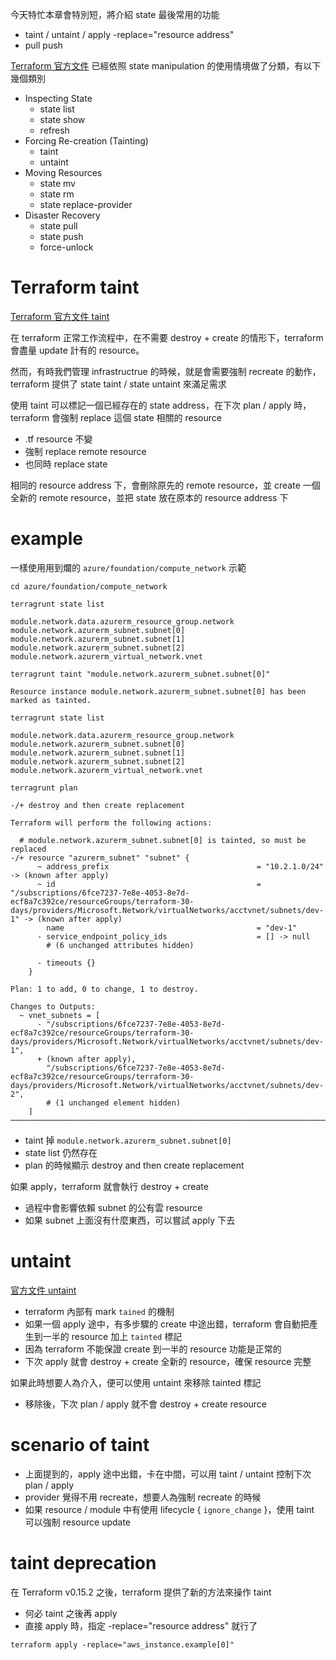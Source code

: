 今天特忙本章會特別短，將介紹 state 最後常用的功能
- taint / untaint / apply -replace="resource address"
- pull push

[Terraform 官方文件](https://www.terraform.io/docs/cli/state/taint.html) 已經依照 state manipulation 的使用情境做了分類，有以下幾個類別

- Inspecting State
  - state list
  - state show
  - refresh
- Forcing Re-creation (Tainting)
  - taint
  - untaint
- Moving Resources
  - state mv
  - state rm
  - state replace-provider
- Disaster Recovery
  - state pull
  - state push
  - force-unlock

# Terraform taint

[Terraform 官方文件 taint](https://www.terraform.io/docs/cli/state/taint.html)

在 terraform 正常工作流程中，在不需要 destroy + create 的情形下，terraform 會盡量 update 計有的 resource。

然而，有時我們管理 infrastructrue 的時候，就是會需要強制 recreate 的動作，terraform 提供了 state taint / state untaint 來滿足需求

使用 taint 可以標記一個已經存在的 state address，在下次 plan / apply 時，terraform 會強制 replace 這個 state 相關的 resource 
- .tf resource 不變
- 強制 replace remote resource
- 也同時 replace state

相同的 resource address 下，會刪除原先的 remote resource，並 create 一個全新的 remote resource，並把 state 放在原本的 resource address 下 

# example

一樣使用用到爛的 `azure/foundation/compute_network` 示範

```
cd azure/foundation/compute_network

terragrunt state list

module.network.data.azurerm_resource_group.network
module.network.azurerm_subnet.subnet[0]
module.network.azurerm_subnet.subnet[1]
module.network.azurerm_subnet.subnet[2]
module.network.azurerm_virtual_network.vnet

terragrunt taint "module.network.azurerm_subnet.subnet[0]"

Resource instance module.network.azurerm_subnet.subnet[0] has been marked as tainted.

terragrunt state list

module.network.data.azurerm_resource_group.network
module.network.azurerm_subnet.subnet[0]
module.network.azurerm_subnet.subnet[1]
module.network.azurerm_subnet.subnet[2]
module.network.azurerm_virtual_network.vnet

terragrunt plan

-/+ destroy and then create replacement

Terraform will perform the following actions:

  # module.network.azurerm_subnet.subnet[0] is tainted, so must be replaced
-/+ resource "azurerm_subnet" "subnet" {
      ~ address_prefix                                 = "10.2.1.0/24" -> (known after apply)
      ~ id                                             = "/subscriptions/6fce7237-7e8e-4053-8e7d-ecf8a7c392ce/resourceGroups/terraform-30-days/providers/Microsoft.Network/virtualNetworks/acctvnet/subnets/dev-1" -> (known after apply)
        name                                           = "dev-1"
      - service_endpoint_policy_ids                    = [] -> null
        # (6 unchanged attributes hidden)

      - timeouts {}
    }

Plan: 1 to add, 0 to change, 1 to destroy.

Changes to Outputs:
  ~ vnet_subnets = [
      - "/subscriptions/6fce7237-7e8e-4053-8e7d-ecf8a7c392ce/resourceGroups/terraform-30-days/providers/Microsoft.Network/virtualNetworks/acctvnet/subnets/dev-1",
      + (known after apply),
        "/subscriptions/6fce7237-7e8e-4053-8e7d-ecf8a7c392ce/resourceGroups/terraform-30-days/providers/Microsoft.Network/virtualNetworks/acctvnet/subnets/dev-2",
        # (1 unchanged element hidden)
    ]
─────────────────────────────────────────────────────────────────────────────
```

- taint 掉 `module.network.azurerm_subnet.subnet[0]`
- state list 仍然存在
- plan 的時候顯示 destroy and then create replacement

如果 apply，terraform 就會執行 destroy + create
- 過程中會影響依賴 subnet 的公有雲 resource
- 如果 subnet 上面沒有什麼東西，可以嘗試 apply 下去

# untaint

[官方文件 untaint](https://www.terraform.io/docs/cli/commands/untaint.html)
- terraform 內部有 mark `tained` 的機制
- 如果一個 apply 途中，有多步驟的 create 中途出錯，terraform 會自動把產生到一半的 resource 加上 `tainted` 標記
- 因為 terraform 不能保證 create 到一半的 resource 功能是正常的
- 下次 apply 就會 destroy + create 全新的 resource，確保 resource 完整

如果此時想要人為介入，便可以使用 untaint 來移除 tainted 標記
- 移除後，下次 plan / apply 就不會 destroy + create resource

# scenario of taint

- 上面提到的，apply 途中出錯，卡在中間，可以用 taint / untaint 控制下次 plan / apply
- provider 覺得不用 recreate，想要人為強制 recreate 的時候
- 如果 resource / module 中有使用 lifecycle { `ignore_change` }，使用 taint 可以強制 resource update

# taint deprecation

在 Terraform v0.15.2 之後，terraform 提供了新的方法來操作 taint
- 何必 taint 之後再 apply
- 直接 apply 時，指定 -replace="resource address" 就行了

```
terraform apply -replace="aws_instance.example[0]"
```
